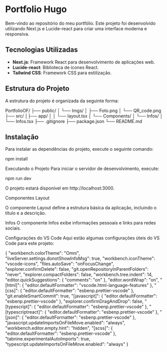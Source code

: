 # Portfolio Hugo

Bem-vindo ao repositório do meu portfólio. Este projeto foi desenvolvido utilizando Next.js e Lucide-react para criar uma interface moderna e responsiva.

## Tecnologias Utilizadas

- **Next.js**: Framework React para desenvolvimento de aplicações web.
- **Lucide-react**: Biblioteca de ícones React.
- **Tailwind CSS**: Framework CSS para estilização.

## Estrutura do Projeto

A estrutura do projeto é organizada da seguinte forma:

PortfolioOF/ 
├── public/ 
│ └── Imgs/
│ ├── Foto.png
│ └── QR_code.png
├── src/
│├── app/ │
│ └── layout.tsx
│ └── Components/
│ └── Infos/
│ └── Infos.tsx
├── .gitignore
├── package.json
└── README.md

## Instalação

Para instalar as dependências do projeto, execute o seguinte comando:

npm install

Executando o Projeto
Para iniciar o servidor de desenvolvimento, execute:

npm run dev

O projeto estará disponível em http://localhost:3000.

Componentes
Layout

O componente Layout define a estrutura básica da aplicação, incluindo o título e a descrição.

Infos
O componente Infos exibe informações pessoais e links para redes sociais.


Configurações do VS Code
Aqui estão algumas configurações úteis do VS Code para este projeto:

{
  "workbench.colorTheme": "Omni",
  "liveServer.settings.donotShowInfoMsg": true,
  "workbench.iconTheme": "vscode-icons",
  "files.autoSave": "onFocusChange",
  "explorer.confirmDelete": false,
  "git.openRepositoryInParentFolders": "never",
  "explorer.compactFolders": false,
  "workbench.tree.indent": 14,
  "editor.quickSuggestions": {
    "comments": "on"
  },
  "editor.wordWrap": "on",
  "[html]": {
    "editor.defaultFormatter": "vscode.html-language-features"
  },
  "[css]": {
    "editor.defaultFormatter": "esbenp.prettier-vscode"
  },
  "git.enableSmartCommit": true,
  "[javascript]": {
    "editor.defaultFormatter": "esbenp.prettier-vscode"
  },
  "explorer.confirmDragAndDrop": false,
  "[typescript]": {
    "editor.defaultFormatter": "esbenp.prettier-vscode"
  },
  "[typescriptreact]": {
    "editor.defaultFormatter": "esbenp.prettier-vscode"
  },
  "[json]": {
    "editor.defaultFormatter": "esbenp.prettier-vscode"
  },
  "javascript.updateImportsOnFileMove.enabled": "always",
  "workbench.editor.empty.hint": "hidden",
  "[scss]": {
    "editor.defaultFormatter": "esbenp.prettier-vscode"
  },
  "tabnine.experimentalAutoImports": true,
  "typescript.updateImportsOnFileMove.enabled": "always"
}
